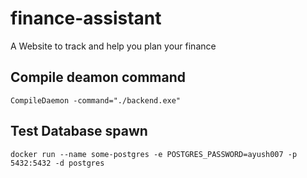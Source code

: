 # finance-assistant
A Website to track and help you plan your finance



## Compile deamon command
`CompileDaemon -command="./backend.exe"`


## Test Database spawn
`docker run --name some-postgres -e POSTGRES_PASSWORD=ayush007 -p 5432:5432 -d postgres`
